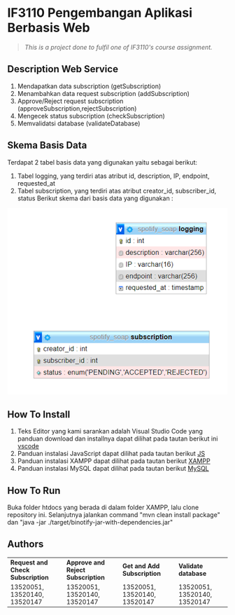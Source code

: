 # IF3110 Pengembangan Aplikasi Berbasis Web

> _This is a project done to fulfil one of IF3110's course assignment._

## Description Web Service
1. Mendapatkan data subscription (getSubscription)
2. Menambahkan data request subscription (addSubscription)
3. Approve/Reject request subscription (approveSubscription,rejectSubscription)
4. Mengecek status subscription (checkSubscription)
5. Memvalidatsi database (validateDatabase)

## Skema Basis Data
Terdapat 2 tabel basis data yang digunakan yaitu sebagai berikut:
1. Tabel logging, yang terdiri atas atribut id, description, IP, endpoint, requested_at
2. Tabel subscription, yang terdiri atas atribut creator_id, subscriber_id, status
Berikut skema dari basis data yang digunakan :
<img src="src/assets/diagram.png"/>

## How To Install
1. Teks Editor yang kami sarankan adalah Visual Studio Code yang panduan download dan installnya dapat dilihat pada tautan berikut ini [vscode](https://www.belajarisme.com/tutorial/install-vscode/#:~:text=Sekarang%20mari%20kita%20install%20VSCode%20dengan%20cara%20berikut,Select%20Star%20Menu%20Folder%20klik%20Next.%20More%20items)
2. Panduan instalasi JavaScript dapat dilihat pada tautan berikut [JS](https://www.duniailkom.com/javascript-uncover-panduan-belajar-javascript-untuk-pemula/)
3. Panduan instalasi XAMPP dapat dilihat pada tautan berikut [XAMPP](https://webhostmu.com/cara-install-xampp/#:~:text=Cara%20Install%20XAMPP%20di%20Windows%201%201%29%20Download,8%29%20Tunggu%20proses%20instalasi%20selesai%20...%20More%20items)
4. Panduan instalasi MySQL dapat dilihat pada tautan berikut [MySQL](https://www.duniailkom.com/tutorial-mysql-download-install-dan-setingan-awal-mysql/)
## How To Run
Buka folder htdocs yang berada di dalam folder XAMPP, lalu clone repository ini. Selanjutnya jalankan
command "mvn clean install package" dan "java -jar ./target/binotify-jar-with-dependencies.jar"

## Authors
<table>
  <tr >
      <td><b>Request and Check Subscription</b></td>
      <td><b>Approve and Reject Subscription</b></td>
        <td><b>Get and Add Subscription</b></td>
        <td><b>Validate database</b></td>
    </tr>
    <tr >
          <td>13520051, 13520140, 13520147</td> 
        <td>13520051, 13520140, 13520147</td> 
        <td>13520051, 13520140, 13520147</td> 
        <td>13520051, 13520140, 13520147</td> 
   </tr>
</table>
